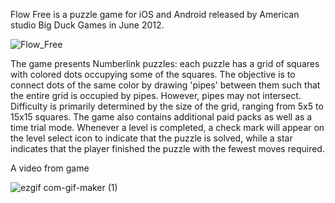 Flow Free is a puzzle game for iOS and Android released by American studio Big Duck Games in June 2012.

![Flow_Free](https://user-images.githubusercontent.com/54143711/127110894-d24e6af9-376d-425c-bc6f-d1ac400a9221.png)

The game presents Numberlink puzzles: each puzzle has a grid of squares with colored dots occupying some of the squares. The objective is to connect dots of the same color by drawing 'pipes' between them such that the entire grid is occupied by pipes. However, pipes may not intersect. Difficulty is primarily determined by the size of the grid, ranging from 5x5 to 15x15 squares. The game also contains additional paid packs as well as a time trial mode. Whenever a level is completed, a check mark will appear on the level select icon to indicate that the puzzle is solved, while a star indicates that the player finished the puzzle with the fewest moves required.

A video from game

![ezgif com-gif-maker (1)](https://user-images.githubusercontent.com/54143711/127113267-bc8391cb-1dc4-4133-9359-673c3d54f630.gif)

